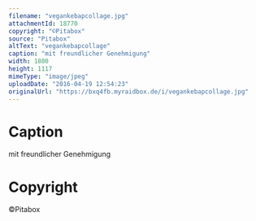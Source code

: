 ```yaml
---
filename: "vegankebapcollage.jpg"
attachmentId: 18770
copyright: "©Pitabox"
source: "Pitabox"
altText: "vegankebapcollage"
caption: "mit freundlicher Genehmigung"
width: 1800
height: 1117
mimeType: "image/jpeg"
uploadDate: "2016-04-19 12:54:23"
originalUrl: "https://bxq4fb.myraidbox.de/i/vegankebapcollage.jpg"
---
```


# Caption

mit freundlicher Genehmigung

# Copyright

©Pitabox
